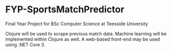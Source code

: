 # FYP-SportsMatchPredictor
Final Year Project for BSc Computer Science at Teesside University

Clojure will be used to scrape previous match data.
Machine learning will be implemented within Clojure as well.
A web-based front-end may be used using .NET Core 3.
